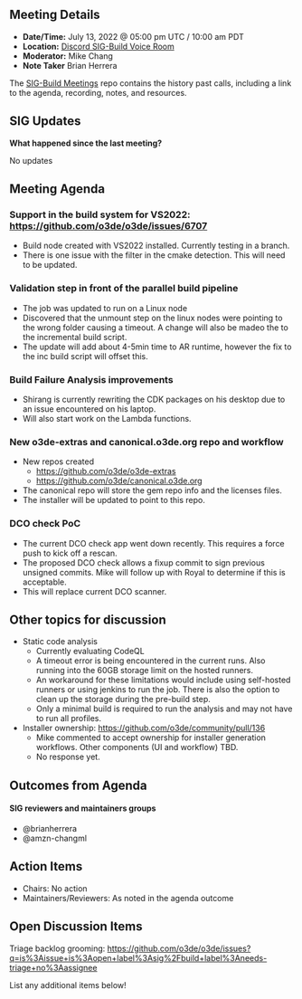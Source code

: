 ## Meeting Details

- **Date/Time:** July 13, 2022 @ 05:00 pm UTC / 10:00 am PDT
- **Location:** [Discord SIG-Build Voice Room](https://discord.gg/wDNAQmatpq)
- **Moderator:** Mike Chang
- **Note Taker** Brian Herrera

The [SIG-Build Meetings](https://github.com/o3de/sig-build/tree/main/meetings) repo contains the history past calls, including a link to the agenda, recording, notes, and resources.

## SIG Updates

**What happened since the last meeting?**

No updates

## Meeting Agenda


### Support in the build system for VS2022: https://github.com/o3de/o3de/issues/6707
- Build node created with VS2022 installed. Currently testing in a branch.
- There is one issue with the filter in the cmake detection. This will need to be updated. 


### Validation step in front of the parallel build pipeline
- The job was updated to run on a Linux node
- Discovered that the unmount step on the linux nodes were pointing to the wrong folder causing a timeout. A change will also be madeo the to the incremental build script.
- The update will add about 4-5min time to AR runtime, however the fix to the inc build script will offset this. 


### Build Failure Analysis improvements
- Shirang is currently rewriting the CDK packages on his desktop due to an issue encountered on his laptop. 
- Will also start work on the Lambda functions. 


### New o3de-extras and canonical.o3de.org repo and workflow
- New repos created
  - https://github.com/o3de/o3de-extras
  - https://github.com/o3de/canonical.o3de.org
- The canonical repo will store the gem repo info and the licenses files.
- The installer will be updated to point to this repo.


### DCO check PoC
- The current DCO check app went down recently. This requires a force push to kick off a rescan.
- The proposed DCO check allows a fixup commit to sign previous unsigned commits. Mike will follow up with Royal to determine if this is acceptable.
- This will replace current DCO scanner.


## Other topics for discussion

- Static code analysis
  - Currently evaluating CodeQL
  - A timeout error is being encountered in the current runs. Also running into the 60GB storage limit on the hosted runners. 
  - An workaround for these limitations would include using self-hosted runners or using jenkins to run the job. There is also the option to clean up the storage during the pre-build step.
  - Only a minimal build is required to run the analysis and may not have to run all profiles.
- Installer ownership: https://github.com/o3de/community/pull/136
  - Mike commented to accept ownership for installer generation workflows. Other components (UI and workflow) TBD.
  - No response yet.

## Outcomes from Agenda



#### SIG reviewers and maintainers groups
- @brianherrera 
- @amzn-changml 

## Action Items

- Chairs: No action
- Maintainers/Reviewers: As noted in the agenda outcome

## Open Discussion Items

Triage backlog grooming: https://github.com/o3de/o3de/issues?q=is%3Aissue+is%3Aopen+label%3Asig%2Fbuild+label%3Aneeds-triage+no%3Aassignee

List any additional items below!
